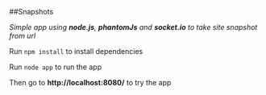 ##Snapshots

_Simple app using **node.js**, **phantomJs** and **socket.io** to take site snapshot from url_

Run `npm install` to install dependencies

Run `node app` to run the app

Then go to **http://localhost:8080/** to try the app

